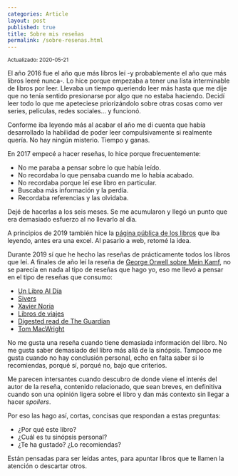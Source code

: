 ```yaml
---
categories: Article
layout: post
published: true
title: Sobre mis reseñas
permalink: /sobre-resenas.html
---
```


<small>Actualizado: 2020-05-21</small>

El año 2016 fue el año que más libros leí -y probablemente el año que más libros leeré nunca-. Lo hice porque empezaba a tener una lista interminable de libros por leer. Llevaba un tiempo queriendo leer más hasta que me dije que no tenía sentido presionarse por algo que no estaba haciendo. Decidí leer todo lo que me apeteciese priorizándolo sobre otras cosas como ver series, películas, redes sociales... y funcionó.

Conforme iba leyendo más al acabar el año me di cuenta que había desarrollado la habilidad de poder leer compulsivamente si realmente quería. No hay ningún misterio. Tiempo y ganas.

En 2017 empecé a hacer reseñas, lo hice porque frecuentemente:

  * No me paraba a pensar sobre lo que había leído.
  * No recordaba lo que pensaba cuando me lo había acabado.
  * No recordaba porque leí ese libro en particular.
  * Buscaba más información y la perdía.
  * Recordaba referencias y las olvidaba.

Dejé de hacerlas a los seis meses. Se me acumularon y llegó un punto que era demasiado esfuerzo al no llevarlo al día.

A principios de 2019 también hice la [página pública de los libros](/bookshelf) que iba leyendo, antes era una excel. Al pasarlo a web, retomé la idea.

Durante 2019 sí que he hecho las reseñas de prácticamente todos los libros que leí. A finales de año leí la reseña de [George Orwell sobre Mein Kamf](https://bookmarks.reviews/george-orwells-1940-review-of-mein-kampf/), no se parecía en nada al tipo de reseñas que hago yo, eso me llevó a pensar en el tipo de reseñas que consumo:

  * [Un Libro Al Día](https://unlibroaldia.blogspot.com/)
  * [Sivers](https://sivers.org/book)
  * [Xavier Noria](https://hashref.com/reading)
  * [Libros de viajes](https://literaturadeviajes.com/)
  * [Digested read de The Guardian](https://www.theguardian.com/books/series/digestedread)
  * [Tom MacWright](https://macwright.org/reading/)

No me gusta una reseña cuando tiene demasiada información del libro. No me gusta saber demasiado del libro más allá de la sinópsis. Tampoco me gusta cuando no hay conclusión personal, echo en falta saber si lo recomiendas, porqué sí, porqué no, bajo que criterios.

Me parecen intersantes cuando descubro de donde viene el interés del autor de la reseña, contenido relacionado, que sean breves, en definitiva cuando son una opinión ligera sobre el libro y dan más contexto sin llegar a hacer _spoilers_.

Por eso las hago así, cortas, concisas que respondan a estas preguntas:

  * ¿Por qué este libro?
  * ¿Cuál es tu sinópsis personal?
  * ¿Te ha gustado? ¿Lo recomiendas?

Están pensadas para ser leídas antes, para apuntar libros que te llamen la atención o descartar otros.
